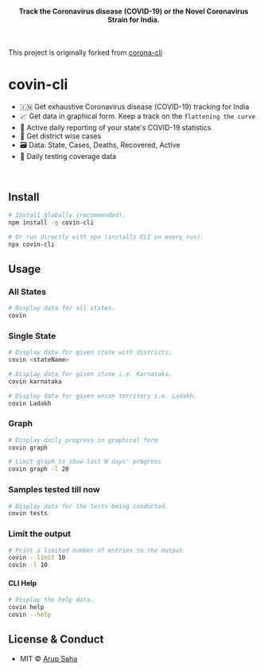 <h4 align="center">

Track the Coronavirus disease (COVID-19) or the Novel Coronavirus Strain for India.


</h4>

<br>

This project is originally forked from [corona-cli](https://github.com/ahmadawais/corona-cli)

# covin-cli

- 🇮🇳 Get exhaustive Coronavirus disease (COVID-19) tracking for India
- 📈 Get data in graphical form. Keep a track on the `flattening the curve`
- 🤯 Active daily reporting of your state's COVID-19 statistics
- 🚀 Get district wise cases
- 🗃️ Data: State, Cases, Deaths, Recovered, Active
- 🧪 Daily testing coverage data

<br>


## Install

```sh
# Install globally (recommended).
npm install -g covin-cli

# Or run directly with npx (installs CLI on every run).
npx covin-cli
```


## Usage

### All States

```sh
# Display data for all states.
covin
```

### Single State

```sh
# Display data for given state with districts.
covin <stateName>

# Display data for given state i.e. Karnataka.
covin karnataka

# Display data for given union territory i.e. Ladakh.
covin Ladakh
```


### Graph

```sh
# Display daily progress in graphical form
covin graph

# Limit graph to show last N days' progress
covin graph -l 20
```

### Samples tested till now

```sh
# Display data for the tests being conducted.
covin tests
```

### Limit the output

````sh
# Print a limited number of entries to the output.
covin --limit 10
covin -l 10
````

#### CLI Help

```sh
# Display the help data.
covin help
covin --help
```

## License & Conduct

- MIT © [Arup Saha](https://twitter.com/aforarup/)
